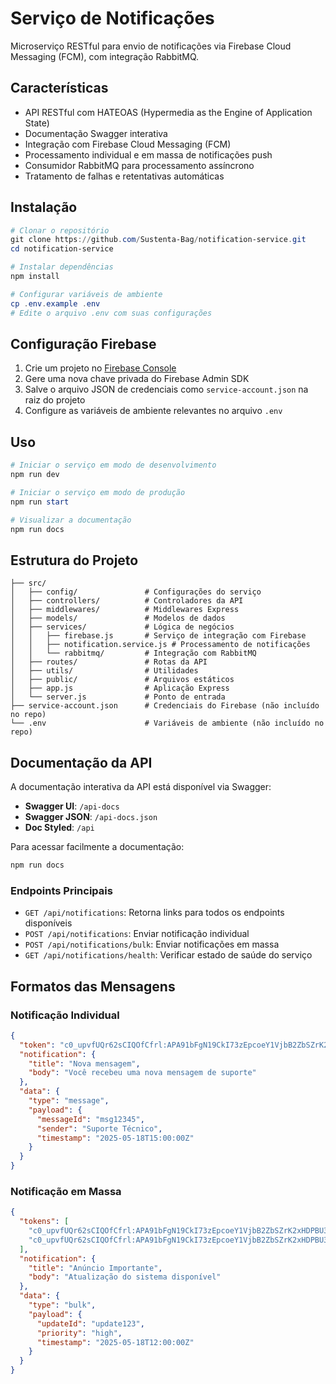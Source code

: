 # Serviço de Notificações

Microserviço RESTful para envio de notificações via Firebase Cloud Messaging (FCM), com integração RabbitMQ.

## Características

- API RESTful com HATEOAS (Hypermedia as the Engine of Application State)
- Documentação Swagger interativa
- Integração com Firebase Cloud Messaging (FCM)
- Processamento individual e em massa de notificações push
- Consumidor RabbitMQ para processamento assíncrono
- Tratamento de falhas e retentativas automáticas

## Instalação

```powershell
# Clonar o repositório
git clone https://github.com/Sustenta-Bag/notification-service.git
cd notification-service

# Instalar dependências
npm install

# Configurar variáveis de ambiente
cp .env.example .env
# Edite o arquivo .env com suas configurações
```

## Configuração Firebase

1. Crie um projeto no [Firebase Console](https://console.firebase.google.com/)
2. Gere uma nova chave privada do Firebase Admin SDK
3. Salve o arquivo JSON de credenciais como `service-account.json` na raiz do projeto
4. Configure as variáveis de ambiente relevantes no arquivo `.env`

## Uso

```powershell
# Iniciar o serviço em modo de desenvolvimento
npm run dev

# Iniciar o serviço em modo de produção
npm run start

# Visualizar a documentação
npm run docs
```

## Estrutura do Projeto

```
├── src/
│   ├── config/               # Configurações do serviço
│   ├── controllers/          # Controladores da API
│   ├── middlewares/          # Middlewares Express
│   ├── models/               # Modelos de dados
│   ├── services/             # Lógica de negócios
│   │   ├── firebase.js       # Serviço de integração com Firebase
│   │   ├── notification.service.js # Processamento de notificações
│   │   └── rabbitmq/         # Integração com RabbitMQ
│   ├── routes/               # Rotas da API
│   ├── utils/                # Utilidades
│   ├── public/               # Arquivos estáticos
│   ├── app.js                # Aplicação Express
│   └── server.js             # Ponto de entrada
├── service-account.json      # Credenciais do Firebase (não incluído no repo)
└── .env                      # Variáveis de ambiente (não incluído no repo)
```

## Documentação da API

A documentação interativa da API está disponível via Swagger:

- **Swagger UI**: `/api-docs`
- **Swagger JSON**: `/api-docs.json`
- **Doc Styled**: `/api`

Para acessar facilmente a documentação:

```powershell
npm run docs
```

### Endpoints Principais

- `GET /api/notifications`: Retorna links para todos os endpoints disponíveis
- `POST /api/notifications`: Enviar notificação individual
- `POST /api/notifications/bulk`: Enviar notificações em massa
- `GET /api/notifications/health`: Verificar estado de saúde do serviço

## Formatos das Mensagens

### Notificação Individual

```json
{
  "token": "c0_upvfUQr62sCIQOfCfrl:APA91bFgN19CkI73zEpcoeY1VjbB2ZbSZrK2xHDPBU3oTMY-0Uet1JVbf1tOAzrEtP08uJrliS2KVd-Vp80_YW2pA_RyKs_YQPz58WZhwJ0xaqJ1Ag4msRE",
  "notification": {
    "title": "Nova mensagem",
    "body": "Você recebeu uma nova mensagem de suporte"
  },
  "data": {
    "type": "message",
    "payload": {
      "messageId": "msg12345",
      "sender": "Suporte Técnico",
      "timestamp": "2025-05-18T15:00:00Z"
    }
  }
}
```

### Notificação em Massa

```json
{
  "tokens": [
    "c0_upvfUQr62sCIQOfCfrl:APA91bFgN19CkI73zEpcoeY1VjbB2ZbSZrK2xHDPBU3oTMY-0Uet1JVbf1tOAzrEtP08uJrliS2KVd-Vp80_YW2pA_RyKs_YQPz58WZhwJ0xaqJ1Ag4msRE",
    "c0_upvfUQr62sCIQOfCfrl:APA91bFgN19CkI73zEpcoeY1VjbB2ZbSZrK2xHDPBU3oTMY-0Uet1JVbf1tOAzrEtP08uJrliS2KVd-Vp80_YW2pA_RyKs_YQPz58WZhwJ0xaqJ1Ag4msRE"
  ],
  "notification": {
    "title": "Anúncio Importante",
    "body": "Atualização do sistema disponível"
  },
  "data": {
    "type": "bulk",
    "payload": {
      "updateId": "update123",
      "priority": "high",
      "timestamp": "2025-05-18T12:00:00Z"
    }
  }
}
```
